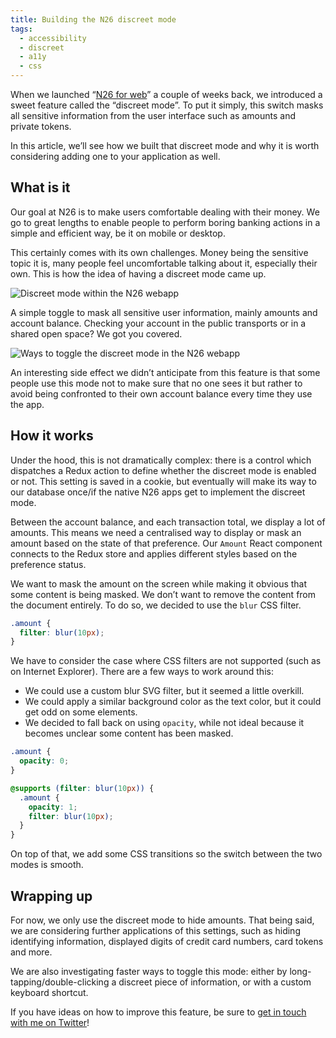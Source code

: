 ```yaml
---
title: Building the N26 discreet mode
tags:
  - accessibility
  - discreet
  - a11y
  - css
---
```


When we launched “[N26 for web](https://n26.com/en-de/webapp)” a couple of weeks back, we introduced a sweet feature called the “discreet mode”. To put it simply, this switch masks all sensitive information from the user interface such as amounts and private tokens.

In this article, we’ll see how we built that discreet mode and why it is worth considering adding one to your application as well.

## What is it

Our goal at N26 is to make users comfortable dealing with their money. We go to great lengths to enable people to perform boring banking actions in a simple and efficient way, be it on mobile or desktop.

This certainly comes with its own challenges. Money being the sensitive topic it is, many people feel uncomfortable talking about it, especially their own. This is how the idea of having a discreet mode came up.

![Discreet mode within the N26 webapp](https://user-images.githubusercontent.com/1889710/43515691-77428d7e-9583-11e8-8f5d-475d0bd7b5ba.png)

A simple toggle to mask all sensitive user information, mainly amounts and account balance. Checking your account in the public transports or in a shared open space? We got you covered.

![Ways to toggle the discreet mode in the N26 webapp](https://user-images.githubusercontent.com/1889710/43516741-c5b90048-9586-11e8-8506-08684216cfed.png)

An interesting side effect we didn’t anticipate from this feature is that some people use this mode not to make sure that no one sees it but rather to avoid being confronted to their own account balance every time they use the app.

## How it works

Under the hood, this is not dramatically complex: there is a control which dispatches a Redux action to define whether the discreet mode is enabled or not. This setting is saved in a cookie, but eventually will make its way to our database once/if the native N26 apps get to implement the discreet mode.

Between the account balance, and each transaction total, we display a lot of amounts. This means we need a centralised way to display or mask an amount based on the state of that preference. Our `Amount` React component connects to the Redux store and applies different styles based on the preference status.

We want to mask the amount on the screen while making it obvious that some content is being masked. We don’t want to remove the content from the document entirely. To do so, we decided to use the `blur` CSS filter.

```css
.amount {
  filter: blur(10px);
}
```

We have to consider the case where CSS filters are not supported (such as on Internet Explorer). There are a few ways to work around this:

- We could use a custom blur SVG filter, but it seemed a little overkill.
- We could apply a similar background color as the text color, but it could get odd on some elements.
- We decided to fall back on using `opacity`, while not ideal because it becomes unclear some content has been masked.

```css
.amount {
  opacity: 0;
}

@supports (filter: blur(10px)) {
  .amount {
    opacity: 1;
    filter: blur(10px);
  }
}
```

On top of that, we add some CSS transitions so the switch between the two modes is smooth.

## Wrapping up

For now, we only use the discreet mode to hide amounts. That being said, we are considering further applications of this settings, such as hiding identifying information, displayed digits of credit card numbers, card tokens and more.

We are also investigating faster ways to toggle this mode: either by long-tapping/double-clicking a discreet piece of information, or with a custom keyboard shortcut.

If you have ideas on how to improve this feature, be sure to [get in touch with me on Twitter](https://twitter.com/HugoGiraudel)!
